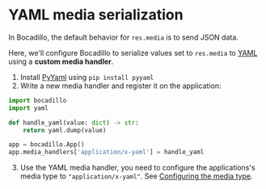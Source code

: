 # YAML media serialization

In Bocadillo, the default behavior for `res.media` is to send JSON data.

Here, we'll configure Bocadillo to serialize values set to `res.media` to [YAML] using a **custom media handler**.

1. Install [PyYaml][pyyaml] using `pip install pyyaml`
2. Write a new media handler and register it on the application:

```python
import bocadillo
import yaml

def handle_yaml(value: dict) -> str:
    return yaml.dump(value)

app = bocadillo.App()
app.media_handlers['application/x-yaml'] = handle_yaml
```

3. Use the YAML media handler, you need to configure the applications's media type to `"application/x-yaml"`. See [Configuring the media type](../guides/http/media.md#configuring-the-media-type).

[yaml]: http://yaml.org
[pyyaml]: https://pyyaml.org
